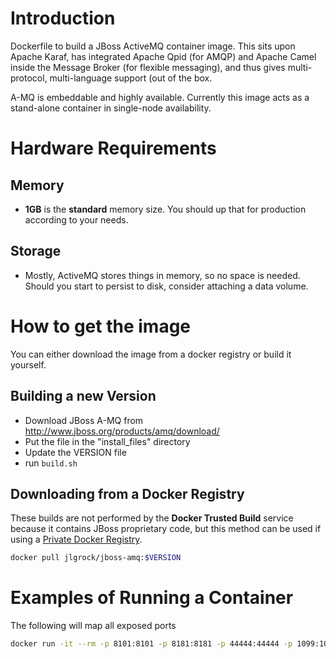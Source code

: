 # Introduction

Dockerfile to build a JBoss ActiveMQ container image.  This sits upon Apache Karaf, has integrated Apache Qpid (for AMQP) and Apache Camel inside the Message Broker (for flexible messaging), and thus gives multi-protocol, multi-language support (out of the box.

A-MQ is embeddable and highly available.  Currently this image acts as a stand-alone container in single-node availability.

# Hardware Requirements

## Memory

- **1GB** is the **standard** memory size. You should up that for production according to your needs.

## Storage

- Mostly, ActiveMQ stores things in memory, so no space is needed.  Should you start to persist to disk, consider attaching a data volume.

# How to get the image

You can either download the image from a docker registry or build it yourself.

## Building a new Version

* Download JBoss A-MQ from http://www.jboss.org/products/amq/download/
* Put the file in the "install_files" directory
* Update the VERSION file
* run `build.sh`

## Downloading from a Docker Registry

These builds are not performed by the **Docker Trusted Build** service because it contains JBoss proprietary code, but this method can be used if using a [Private Docker Registry](https://docs.docker.com/registry/deploying/).

```bash
docker pull jlgrock/jboss-amq:$VERSION
```

# Examples of Running a Container

The following will map all exposed ports
```bash
docker run -it --rm -p 8101:8101 -p 8181:8181 -p 44444:44444 -p 1099:1099 -p 61616:61616 jlgrock/jboss-amq:6.2.0
```